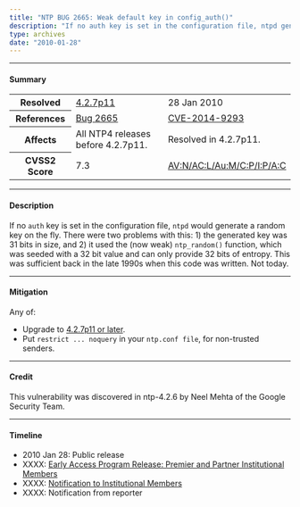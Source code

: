 ```yaml
---
title: "NTP BUG 2665: Weak default key in config_auth()"
description: "If no auth key is set in the configuration file, ntpd generated a random key that was 31 bits in size and used the weak ntp_random() function, which was seeded with a 32 bit value and can only provide 32 bits of entropy. This bug was resolved in NTP 4.2.7p11."
type: archives
date: "2010-01-28"
---
```


* * *

#### Summary

<table>
  <tbody>
	<tr>
		<th><b>Resolved</b></th>
		<td><a href="/support/securitynotice/#427p11">4.2.7p11</a></td>
		<td>28 Jan 2010</td>
	</tr>
	<tr>
		<th><b>References</b></th>
		<td><a href="https://bugs.ntp.org/show_bug.cgi?id=2665">Bug 2665</a></td>
		<td><a href="https://nvd.nist.gov/vuln/detail/CVE-2014-9293">CVE-2014-9293</a></td>
	</tr>
	<tr>
		<th><b>Affects</b></th>
		<td>All NTP4 releases before 4.2.7p11.</td>
		<td>Resolved in 4.2.7p11.</td>
	</tr>
	<tr>
		<th><b>CVSS2 Score</b></th>
		<td>7.3</td>
		<td><a href="https://nvd.nist.gov/vuln-metrics/cvss/v2-calculator?calculator&version=2.0&vector=(AV:N/AC:L/Au:M/C:P/I:P/A:C)">AV:N/AC:L/Au:M/C:P/I:P/A:C</a></td>
	</tr>	
  </tbody>	
</table>

* * *
    
#### Description 

If no `auth` key is set in the configuration file, `ntpd` would generate a random key on the fly. There were two problems with this: 1) the generated key was 31 bits in size, and 2) it used the (now weak) `ntp_random()` function, which was seeded with a 32 bit value and can only provide 32 bits of entropy. This was sufficient back in the late 1990s when this code was written. Not today.

* * *
    
#### Mitigation

Any of:

* Upgrade to [4.2.7p11 or later](https://downloads.nwtime.org/ntp/4.2.8/).
* Put `restrict ... noquery` in your `ntp.conf file`, for non-trusted senders. 

* * *

#### Credit

This vulnerability was discovered in ntp-4.2.6 by Neel Mehta of the Google Security Team.

* * *

#### Timeline

* 2010 Jan 28: Public release
* XXXX: [Early Access Program Release: Premier and Partner Institutional Members](https://www.nwtime.org/membership/benefits/)
* XXXX: [Notification to Institutional Members](https://www.nwtime.org/membership/benefits/)
* XXXX: Notification from reporter